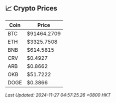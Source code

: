 ## 📈 Crypto Prices

| Coin | Price |
| ---- | ----- |
| BTC | $91464.2709 |
| ETH | $3325.7508 |
| BNB | $614.5815 |
| CRV | $0.4927 |
| ARB | $0.8662 |
| OKB | $51.7222 |
| DOGE | $0.3866 |

_Last Updated: 2024-11-27 04:57:25.26 +0800 HKT_